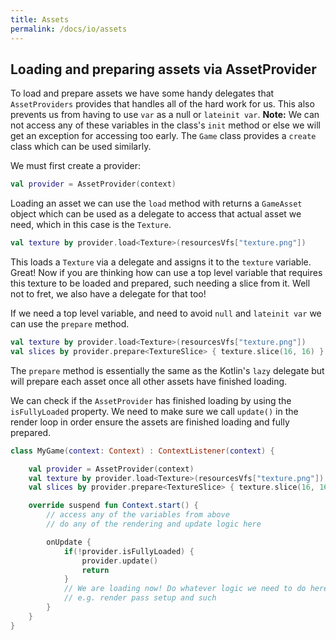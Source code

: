 ```yaml
---
title: Assets
permalink: /docs/io/assets
---
```


## Loading and preparing assets via AssetProvider

To load and prepare assets we have some handy delegates that `AssetProviders` provides that handles all of the hard work for us. This also prevents us from having to use `var` as a null or `lateinit var`. **Note:** We can not access any of these variables in the class's `init` method or else we will get an exception for accessing too early. The `Game` class provides a `create` class which can be used similarly.

We must first create a provider:

```kotlin
val provider = AssetProvider(context)
```

Loading an asset we can use the `load` method with returns a `GameAsset` object which can be used as a delegate to access that actual asset we need, which in this case is the `Texture`.

```kotlin
val texture by provider.load<Texture>(resourcesVfs["texture.png"])
```

This loads a `Texture` via a delegate and assigns it to the `texture` variable. Great! Now if you are thinking how can use a top level variable that requires this texture to be loaded and prepared, such needing a slice from it. Well not to fret, we also have a delegate for that too!

If we need a top level variable, and need to avoid `null` and `lateinit var` we can use the `prepare` method.

```kotlin
val texture by provider.load<Texture>(resourcesVfs["texture.png"])
val slices by provider.prepare<TextureSlice> { texture.slice(16, 16) }
```

The `prepare` method is essentially the same as the Kotlin's `lazy` delegate but will prepare each asset once all other assets have finished loading.

We can check if the `AssetProvider` has finished loading by using the `isFullyLoaded` property. We need to make sure we call `update()` in the render loop in order ensure the assets are finished loading and fully prepared.

```kotlin
class MyGame(context: Context) : ContextListener(context) {

    val provider = AssetProvider(context)
    val texture by provider.load<Texture>(resourcesVfs["texture.png"]) // loads on a separate thread
    val slices by provider.prepare<TextureSlice> { texture.slice(16, 16) }

    override suspend fun Context.start() {
        // access any of the variables from above
        // do any of the rendering and update logic here

        onUpdate {
            if(!provider.isFullyLoaded) {
                provider.update()
                return
            }
            // We are loading now! Do whatever logic we need to do here.
            // e.g. render pass setup and such
        }
    }
}
```
